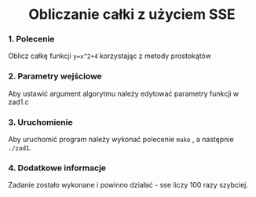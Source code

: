 <center><h1>Obliczanie całki z użyciem SSE</h1></center>

### **1. Polecenie** ###
Oblicz całkę funkcji `y=x^2+4` korzystając z metody prostokątów


### **2. Parametry wejściowe** ##
Aby ustawić argument algorytmu należy edytować parametry funkcji w zad1.c

### **3. Uruchomienie** ##
Aby uruchomić program należy wykonać polecenie `make` , a następnie `./zad1`.

### **4. Dodatkowe informacje** ##
Zadanie zostało wykonane i powinno działać - sse liczy 100 razy szybciej.
